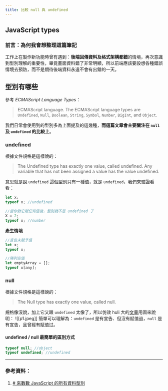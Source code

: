 ```yaml
---
title: 比較 null 與 undefined
---
```


## JavaScript types

### 前言：為何我會想整理這篇筆記

工作上在製作新功能時曾有遇到：**後端回傳資料及格式架構都錯**的情境，再次意識到型別理解的重要性，畢竟畫面資料錯了非常明顯，所以前端應該要設想各種錯誤情境去預防，而不是期待後端資料永遠不會有出錯的一天。

## 型別有哪些

參考 _ECMAScript Language Types_：

> ECMAScript language. The ECMAScript language types are `Undefined`, `Null`, `Boolean`, `String`, `Symbol`, `Number`, `BigInt`, and `Object`.

我們日常會使用到的型別多為上面提及的這幾種，**而這篇文章會主要關注在 `null` 及 `undefined` 的比較上**。

### undefined

根據文件規格是這樣說的：

> The Undefined type has exactly one value, called undefined. Any variable that has not been assigned a value has the value undefined.

意思就是說 `undefined` 這個型別只有一種值，就是 `undefined`，我們來驗證看看：

```js
let x;
typeof x; //undefined

//當你對它賦任何值後，型別就不是 undefined 了
X = 2;
typeof x; //number
```

**產生情境**

```js
//宣告未賦予值
let x;
typeof x;

//陣列空值
let emptyArray = [];
typeof x[any];
```

### null

根據文件規格是這樣說的：

> The Null type has exactly one value, called null.

規格像沒說，加上它又跟 `undefined` 太像了，所以仿效 huli 大的[文章](https://blog.huli.tw/2022/02/25/javascript-how-many-types/)用圖來說明：
![[p1.jpeg]]
簡單可以理解為：`undefined` 是有宣告、但沒有賦值過，`null` 是有宣告，且曾經有賦值过。

#### undefined / null 最簡單的區別方式

```js
typeof null; //object
typeof undefined; //undefined
```

---

### 參考資料：

1. [# 來數數 JavaScript 的所有資料型別](https://blog.huli.tw/2022/02/25/javascript-how-many-types/)
